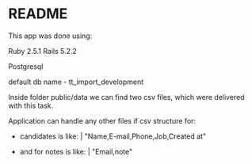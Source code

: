 # README

This app was done using:

Ruby 2.5.1
Rails 5.2.2

Postgresql

default db name - tt_import_development

Inside folder public/data we can find two csv files,
which were delivered with this task.

Application can handle any other files if csv structure for:
 - candidates is like:
  | "Name,E-mail,Phone,Job,Created at"

 - and for notes is like:
  | "Email,note"
